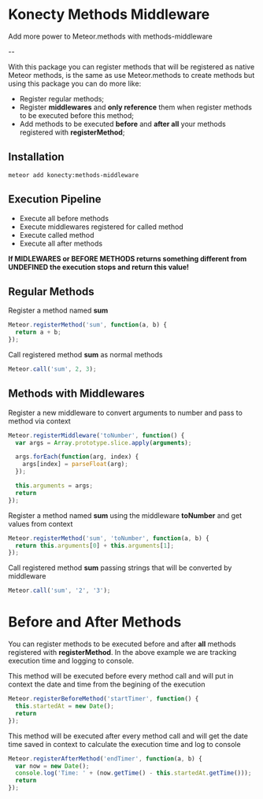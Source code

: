 # Konecty Methods Middleware

Add more power to Meteor.methods with methods-middleware

--

With this package you can register methods that will be registered as native Meteor methods, is the same as use Meteor.methods to create methods but using this package you can do more like:

- Register regular methods;
- Register **middlewares** and **only reference** them when register methods to be executed before this method;
- Add methods to be executed **before** and **after all** your methods registered with **registerMethod**;

## Installation
```sell
meteor add konecty:methods-middleware
```

## Execution Pipeline
- Execute all before methods
- Execute middlewares registered for called method
- Execute called method
- Execute all after methods

**If MIDLEWARES or BEFORE METHODS returns something different from UNDEFINED the execution stops and return this value!**

## Regular Methods
Register a method named **sum**
```javascript
Meteor.registerMethod('sum', function(a, b) {
  return a + b;
});
```

Call registered method **sum** as normal methods
```javascript
Meteor.call('sum', 2, 3);
```

## Methods with Middlewares
Register a new middleware to convert arguments to number and pass to method via context
```javascript
Meteor.registerMiddleware('toNumber', function() {
  var args = Array.prototype.slice.apply(arguments);

  args.forEach(function(arg, index) {
    args[index] = parseFloat(arg);
  });

  this.arguments = args;
  return
});
```
Register a method named **sum** using the middleware **toNumber** and get values from context
```javascript
Meteor.registerMethod('sum', 'toNumber', function(a, b) {
  return this.arguments[0] + this.arguments[1];
});
```

Call registered method **sum** passing strings that will be converted by middleware
```javascript
Meteor.call('sum', '2', '3');
```

# Before and After Methods
You can register methods to be executed before and after **all** methods registered with **registerMethod**.
In the above example we are tracking execution time and logging to console.

This method will be executed before every method call and will put in context the date and time from the begining of the execution
```javascript
Meteor.registerBeforeMethod('startTimer', function() {
  this.startedAt = new Date();
  return
});
```

This method will be executed after every method call and will get the date time saved in context to calculate the execution time and log to console
```javascript
Meteor.registerAfterMethod('endTimer', function(a, b) {
  var now = new Date();
  console.log('Time: ' + (now.getTime() - this.startedAt.getTime()));
  return
});
```
